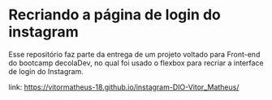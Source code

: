 # Recriando a página de login do instagram

Esse repositório faz parte da entrega de um projeto voltado para Front-end do bootcamp decolaDev, no qual foi usado o flexbox para recriar a interface de login do Instagram.

link: https://vitormatheus-18.github.io/instagram-DIO-Vitor_Matheus/

